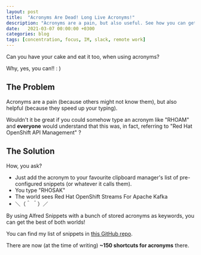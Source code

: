 ```yaml
---
layout: post
title:  "Acronyms Are Dead! Long Live Acronyms!"
description: "Acronyms are a pain, but also useful. See how you can get the best of both worlds, so you can both type less and save others having to understand obscure acronyms!"
date:   2021-03-07 00:00:00 +0300
categories: blog
tags: [concentration, focus, IM, slack, remote work]
---
```


Can you have your cake and eat it too, when using acronyms?

Why, yes, you can!!  : )

## The Problem

Acronyms are a pain (because others might not know them), but also helpful (because they speed up your typing).

Wouldn't it be great if you could somehow type an acronym like "RHOAM" and **everyone** would understand that this was,
in fact, referring to "Red Hat OpenShift API Management" ?

## The Solution


How, you ask?
* Just add the acronym to your favourite clipboard manager's list of pre-configured snippets (or whatever it calls them).
* You type "RHOSAK"
* The world sees Red Hat OpenShift Streams For Apache Kafka
*  ＼（＾ ＾）／

By using Alfred Snippets with a bunch of stored acronyms as keywords, you can get the best of both worlds!

You can find my list of snippets in [this GitHub repo](https://github.com/gsaslis/alfred-macos). 

There are now (at the time of writing) **~150 shortcuts for acronyms** there.
